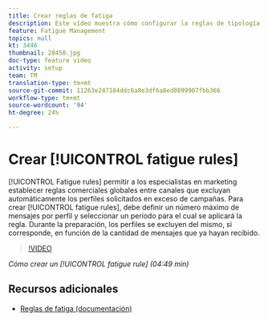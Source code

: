 ```yaml
---
title: Crear reglas de fatiga
description: Este vídeo muestra cómo configurar la reglas de tipología.
feature: Fatigue Management
topics: null
kt: 3446
thumbnail: 28450.jpg
doc-type: feature video
activity: setup
team: TM
translation-type: tm+mt
source-git-commit: 11263e247184ddc6a8e3df6a8ed0899907fbb366
workflow-type: tm+mt
source-wordcount: '94'
ht-degree: 24%

---
```



# Crear [!UICONTROL fatigue rules]

[!UICONTROL Fatigue rules] permitir a los especialistas en marketing establecer reglas comerciales globales entre canales que excluyan automáticamente los perfiles solicitados en exceso de campañas.
Para crear [!UICONTROL fatigue rules], debe definir un número máximo de mensajes por perfil y seleccionar un período para el cual se aplicará la regla. Durante la preparación, los perfiles se excluyen del mismo, si corresponde, en función de la cantidad de mensajes que ya hayan recibido.

>[!VIDEO](https://video.tv.adobe.com/v/28450?quality=12)

*Cómo crear un  [!UICONTROL fatigue rule] (04:49 min)*

## Recursos adicionales

* [Reglas de fatiga (documentación)](https://docs.adobe.com/content/help/en/campaign-standard/using/administrating/working-with-typology-rules/fatigue-rules.html)
